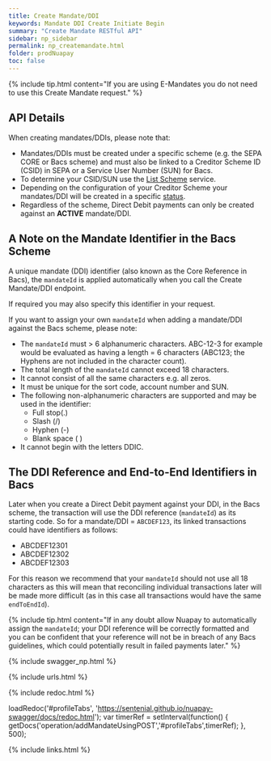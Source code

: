 ```yaml
---
title: Create Mandate/DDI
keywords: Mandate DDI Create Initiate Begin
summary: "Create Mandate RESTful API"
sidebar: np_sidebar
permalink: np_createmandate.html
folder: prodNuapay
toc: false
---
```



{% include tip.html content="If you are using E-Mandates you do not need to use this Create Mandate request." %}


## API Details

When creating mandates/DDIs, please note that:

* Mandates/DDIs must be created under a specific scheme (e.g. the SEPA CORE or Bacs scheme) and must also be linked to a Creditor Scheme ID (CSID) in SEPA or a Service User Number (SUN) for Bacs.
* To determine your CSID/SUN use the [List Scheme](np_listcredscheme.html) service.  
* Depending on the configuration of your Creditor Scheme your mandates/DDI will be created in a specific [status](np_mandatestatuses.html).
* Regardless of the scheme, Direct Debit payments can only be created against an **ACTIVE** mandate/DDI.

## A Note on the Mandate Identifier in the Bacs Scheme

A unique mandate (DDI) identifier (also known as the Core Reference in Bacs), the `mandateId` is applied automatically when you call the Create Mandate/DDI endpoint.

If required you may also specify this identifier in your request.

If you want to assign your own `mandateId` when adding a mandate/DDI against the Bacs scheme, please note:

* The `mandateId` must > 6 alphanumeric characters. ABC-12-3 for example would be evaluated as having a length = 6 characters (ABC123; the Hyphens are not included in the character count).
* The total length of the `mandateId` cannot exceed 18 characters.
* It cannot consist of all the same characters e.g. all zeros.
* It must be unique for the sort code, account number and SUN.
* The following non-alphanumeric characters are supported and may be used in the identifier:
  * Full stop(.)
  * Slash (/)
  * Hyphen (-)
  * Blank space ( )
* It cannot begin with the letters DDIC.

## The DDI Reference and End-to-End Identifiers in Bacs

Later when you create a Direct Debit payment against your DDI, in the Bacs scheme, the transaction will use the DDI reference (`mandateId`) as its starting code.
So for a mandate/DDI = `ABCDEF123`, its linked transactions could have identifiers as follows:

* ABCDEF12301
* ABCDEF12302
* ABCDEF12303

For this reason we recommend that your `mandateId` should not use all 18 characters as this will mean that reconciling individual transactions later will be made more difficult (as in this case all transactions would have the same `endToEndId`).

{% include tip.html content="If in any doubt allow Nuapay to automatically assign the `mandateId`; your DDI reference will be correctly formatted and you can be confident that your reference will not be in breach of any Bacs guidelines, which could potentially result in failed payments later." %}


{% include swagger_np.html %}

{% include urls.html %}


<ul id="profileTabs" class="nav nav-tabs">


</ul>

{% include redoc.html %}

loadRedoc('#profileTabs', 'https://sentenial.github.io/nuapay-swagger/docs/redoc.html');
var timerRef = setInterval(function() { getDocs('operation/addMandateUsingPOST','#profileTabs',timerRef); }, 500);


</script>


<div id="mydiv"></div>
</div>
</div>


{% include links.html %}
